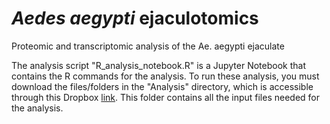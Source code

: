 # _Aedes aegypti_ ejaculotomics 
Proteomic and transcriptomic analysis of the Ae. aegypti ejaculate


The analysis script "R_analysis_notebook.R" is a Jupyter Notebook that contains the R commands for the analysis. To run these analysis, you must download the files/folders in the "Analysis" directory, which is accessible through this Dropbox [link](https://www.dropbox.com/sh/ci7liew41aff0h5/AACCyhv2QhaY8ylteBuqko6Ma?dl=0). This folder contains all the input files needed for the analysis.
